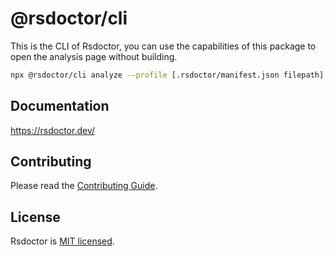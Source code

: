 # @rsdoctor/cli

This is the CLI of Rsdoctor, you can use the capabilities of this package to open the analysis page without building.

```bash
npx @rsdoctor/cli analyze --profile [.rsdoctor/manifest.json filepath]
```

## Documentation

https://rsdoctor.dev/

## Contributing

Please read the [Contributing Guide](https://github.com/web-infra-dev/rsdoctor/blob/main/CONTRIBUTING.md).

## License

Rsdoctor is [MIT licensed](https://github.com/web-infra-dev/rsdoctor/blob/main/LICENSE).

